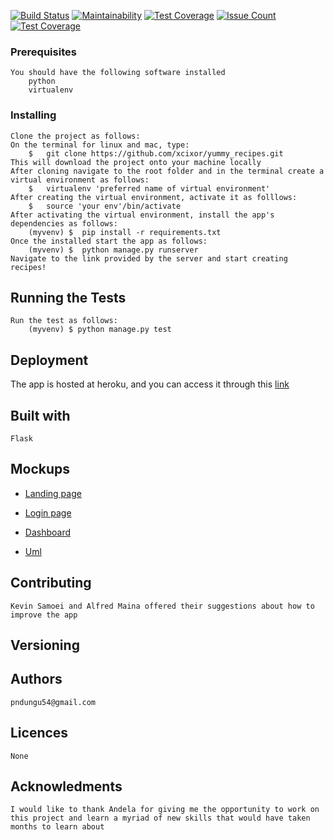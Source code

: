 [![Build Status](https://travis-ci.org/xcixor/yummy_recipes.svg?branch=master)](https://travis-ci.org/xcixor/yummy_recipes)
[![Maintainability](https://api.codeclimate.com/v1/badges/f4307cd025c074193088/maintainability)](https://codeclimate.com/github/xcixor/yummy_recipes/maintainability)
[![Test Coverage](https://api.codeclimate.com/v1/badges/f4307cd025c074193088/test_coverage)](https://codeclimate.com/github/xcixor/yummy_recipes/test_coverage)
[![Issue Count](https://codeclimate.com/github/codeclimate/codeclimate/badges/issue_count.svg)](https://codeclimate.com/github/codeclimate/codeclimate)
[![Test Coverage](https://codeclimate.com/github/codeclimate/codeclimate/badges/coverage.svg)](https://codeclimate.com/github/codeclimate/codeclimate/coverage)


### Prerequisites
	You should have the following software installed
    	python
		virtualenv
### Installing
	Clone the project as follows:
	On the terminal for linux and mac, type: 
		$	git clone https://github.com/xcixor/yummy_recipes.git
    This will download the project onto your machine locally
	After cloning navigate to the root folder and in the terminal create a virtual environment as follows:
		$	virtualenv 'preferred name of virtual environment'
	After creating the virtual environment, activate it as folllows:
		$	source 'your env'/bin/activate
	After activating the virtual environment, install the app's dependencies as follows:
		(myvenv) $	pip install -r requirements.txt
	Once the installed start the app as follows:
		(myvenv) $	python manage.py runserver
	Navigate to the link provided by the server and start creating recipes!

## Running the Tests
	Run the test as follows:
		(myvenv) $ python manage.py test

## Deployment
The app is hosted at heroku, and you can access it through this [link](https://my-yummy.herokuapp.com/)
## Built with
	Flask

## Mockups
* [Landing page](/designs/wireframes/index_page.png)

* [Login page](/designs/wireframes/login_page.png)

* [Dashboard](/designs/wireframes/dashboard.png)

* [Uml](/designs/wireframes/uml.png)

## Contributing
	Kevin Samoei and Alfred Maina offered their suggestions about how to improve the app

## Versioning
## Authors
	pndungu54@gmail.com
## Licences
	None

## Acknowledments
	I would like to thank Andela for giving me the opportunity to work on this project and learn a myriad of new skills that would have taken months to learn about


